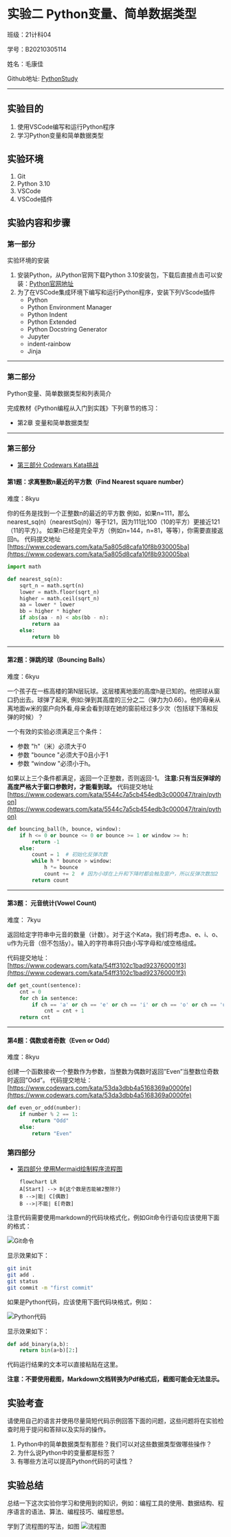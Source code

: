 # 实验二 Python变量、简单数据类型

班级：21计科04

学号：B20210305114

姓名：毛康佳

Github地址: [PythonStudy](https://github.com/basicecho/PythonStudy)

---

## 实验目的

1. 使用VSCode编写和运行Python程序
2. 学习Python变量和简单数据类型

## 实验环境

1. Git
2. Python 3.10
3. VSCode
4. VSCode插件

## 实验内容和步骤

### 第一部分

实验环境的安装

1. 安装Python，从Python官网下载Python 3.10安装包，下载后直接点击可以安装：[Python官网地址](https://www.python.org/downloads/)
2. 为了在VSCode集成环境下编写和运行Python程序，安装下列VScode插件
   - Python
   - Python Environment Manager
   - Python Indent
   - Python Extended
   - Python Docstring Generator
   - Jupyter
   - indent-rainbow
   - Jinja

---


### 第二部分

Python变量、简单数据类型和列表简介

完成教材《Python编程从入门到实践》下列章节的练习：

- 第2章 变量和简单数据类型

---

### 第三部分

- [第三部分 Codewars Kata挑战](#第三部分)

#### 第1题：求离整数n最近的平方数（Find Nearest square number）

难度：8kyu

你的任务是找到一个正整数n的最近的平方数
例如，如果n=111，那么nearest_sq(n)（nearestSq(n)）等于121，因为111比100（10的平方）更接近121（11的平方）。
如果n已经是完全平方（例如n=144，n=81，等等），你需要直接返回n。
代码提交地址
[https://www.codewars.com/kata/5a805d8cafa10f8b930005ba](https://www.codewars.com/kata/5a805d8cafa10f8b930005ba)

```python
import math

def nearest_sq(n):
    sqrt_n = math.sqrt(n)
    lower = math.floor(sqrt_n)
    higher = math.ceil(sqrt_n)
    aa = lower * lower
    bb = higher * higher
    if abs(aa - n) < abs(bb - n):
        return aa
    else:
        return bb
```

---

#### 第2题：弹跳的球（Bouncing Balls）

难度：6kyu

一个孩子在一栋高楼的第N层玩球。这层楼离地面的高度h是已知的。他把球从窗口扔出去。球弹了起来,  例如:弹到其高度的三分之二（弹力为0.66）。他的母亲从离地面w米的窗户向外看,母亲会看到球在她的窗前经过多少次（包括球下落和反弹的时候）？

一个有效的实验必须满足三个条件：

- 参数 "h"（米）必须大于0
- 参数 "bounce "必须大于0且小于1
- 参数 “window "必须小于h。

如果以上三个条件都满足，返回一个正整数，否则返回-1。
**注意:只有当反弹球的高度严格大于窗口参数时，才能看到球。**
代码提交地址
[https://www.codewars.com/kata/5544c7a5cb454edb3c000047/train/python](https://www.codewars.com/kata/5544c7a5cb454edb3c000047/train/python)

```python
def bouncing_ball(h, bounce, window):
    if h <= 0 or bounce <= 0 or bounce >= 1 or window >= h:
        return -1
    else:
        count = 1  # 初始化反弹次数
        while h * bounce > window:
            h *= bounce
            count += 2  # 因为小球在上升和下降时都会触及窗户，所以反弹次数加2
        return count
```

---

#### 第3题： 元音统计(Vowel Count)

难度： 7kyu

返回给定字符串中元音的数量（计数）。对于这个Kata，我们将考虑a、e、i、o、u作为元音（但不包括y）。输入的字符串将只由小写字母和/或空格组成。

代码提交地址：
[https://www.codewars.com/kata/54ff3102c1bad923760001f3](https://www.codewars.com/kata/54ff3102c1bad923760001f3)

```python
def get_count(sentence):
    cnt = 0
    for ch in sentence:
        if ch == 'a' or ch == 'e' or ch == 'i' or ch == 'o' or ch == 'u':
            cnt = cnt + 1
    return cnt
```

---

#### 第4题：偶数或者奇数（Even or Odd）

难度：8kyu

创建一个函数接收一个整数作为参数，当整数为偶数时返回”Even”当整数位奇数时返回”Odd”。
代码提交地址：
[https://www.codewars.com/kata/53da3dbb4a5168369a0000fe](https://www.codewars.com/kata/53da3dbb4a5168369a0000fe)

```python
def even_or_odd(number):
    if number % 2 == 1:
        return "Odd"
    else:
        return "Even"
```

### 第四部分

- [第四部分 使用Mermaid绘制程序流程图](#第四部分)

```mermaid
    flowchart LR
    A[Start] --> B{这个数是否能被2整除?}
    B -->|能| C[偶数]
    B -->|不能| E[奇数]
```

注意代码需要使用markdown的代码块格式化，例如Git命令行语句应该使用下面的格式：

![Git命令](images/a.png)

显示效果如下：

```bash
git init
git add .
git status
git commit -m "first commit"
```

如果是Python代码，应该使用下面代码块格式，例如：

![Python代码](images/c.png)

显示效果如下：

```python
def add_binary(a,b):
    return bin(a+b)[2:]
```

代码运行结果的文本可以直接粘贴在这里。

**注意：不要使用截图，Markdown文档转换为Pdf格式后，截图可能会无法显示。**

## 实验考查

请使用自己的语言并使用尽量简短代码示例回答下面的问题，这些问题将在实验检查时用于提问和答辩以及实际的操作。

1. Python中的简单数据类型有那些？我们可以对这些数据类型做哪些操作？
2. 为什么说Python中的变量都是标签？
3. 有哪些方法可以提高Python代码的可读性？

## 实验总结

总结一下这次实验你学习和使用到的知识，例如：编程工具的使用、数据结构、程序语言的语法、算法、编程技巧、编程思想。

学到了流程图的写法，如图
![流程图](images/d.png)
